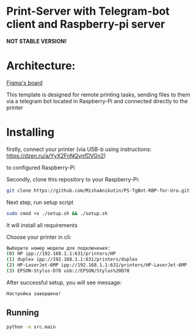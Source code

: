 # Print-Server with Telegram-bot client and Raspberry-pi server

**NOT STABLE VERSION!**

# Architecture:
[Figma's board](https://www.figma.com/file/xJomjKpzGFbDnQwvDVy4LW/%D0%9E%D0%B1%D0%BB%D0%B0%D1%87%D0%BD%D0%B0%D1%8F-%D0%B0%D1%80%D1%85%D0%B8%D1%82%D0%B5%D0%BA%D1%82%D1%83%D1%80%D0%B0-Digital-Typography?type=whiteboard&node-id=0-1&t=iMTPc3xABizq2heL-0)

This template is designed for remote printing tasks, sending files to them via a telegram bot located in Raspberry-Pi and connected directly to the printer

# Installing 
firstly, connect your printer (via USB-b using instructions: https://dzen.ru/a/YyX2FnNQynfDVGn2)

to configured Raspberry-Pi 

Secondly, clone this repository to your Raspberry-Pi:
```bash
git clone https://github.com/MishaAnikutin/PS-TgBot-RBP-for-Ura.git
```

Next step, run setup script
```bash 
sudo cmod +x ./setup.sh && ./setup.sh
```
It will install all requirements

Choose your printer in cli:
```bash
Выберите номер модели для подключения:
(0) HP ipp://192.168.1.1:631/printers/HP
(1) duplex ipp://192.168.1.1:631/printers/duplex
(2) HP-LaserJet-6MP ipp://192.168.1.1:631/printers/HP-LaserJet-6MP
(3) EPSON-Stylus-D78 usb://EPSON/Stylus%20D78
```

After successful setup, you will see message:
```bash
Настройка завершена!
```
## Running
```bash
python -m src.main
```

